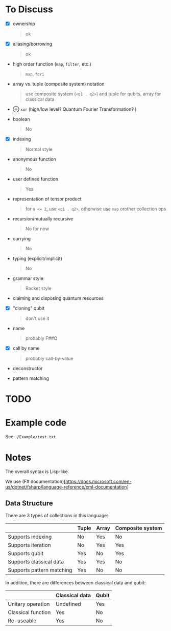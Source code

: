 # To Discuss

- [X] ownership

  > ok
  
- [X] aliasing/borrowing

  > ok
  
- high order function (`map`, `filter`, etc.)

  > `map`, `fori`

- array vs. tuple (composite system) notation

  > use composite system (`<q1 . q2>`) and tuple for qubits, array for classical data

- ⊕ `xor` (high/low level? Quantum Fourier Transformation? )

- boolean

  > No

- [X] indexing

  > Normal style

- anonymous function

  > No

- user defined function

  > Yes

- representation of tensor product

  > for `n <= 2`, use `<q1 . q2>`, otherwise use `map` orother collection ops

- recursion/mutually recursive

  > No for now

- currying

  > No

- typing (explicit/implicit)

  > No

- grammar style

  > Racket style

- claiming and disposing quantum resources

- [X] "cloning" qubit

  > don't use it
  
- name

  > probably F##Q

- [X] call by name

  > probably call-by-value

- deconstructor

- pattern matching

# TODO

# Example code

See `./Example/test.txt`

# Notes

The overall syntax is Lisp-like. 

We use (F# documentation)[https://docs.microsoft.com/en-us/dotnet/fsharp/language-reference/xml-documentation]

## Data Structure

There are 3 types of collections in this language: 

|                           | Tuple | Array | Composite system |
| ------------------------- | ----- | ----- | ---------------- |
| Supports indexing         | No    | Yes   | No               |
| Supports iteration        | No    | Yes   | Yes              |
| Supports qubit            | Yes   | No    | Yes              |
| Supports classical data   | Yes   | Yes   | No               |
| Supports pattern matching | Yes   | No    | No               |

In addition, there are differences between classical data and qubit: 

|                    | Classical data | Qubit |
| ------------------ | -------------- | ----- |
| Unitary operation  | Undefined      | Yes   |
| Classical function | Yes            | No    |
| Re-useable         | Yes            | No    |
